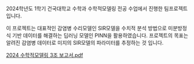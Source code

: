 2024학년도 1학기 건국대학교 수학과 수학적모델링 전공 수업에서 진행한 팀프로젝트 입니다.

 이 프로젝트는 대표적인 감염병 수리모델인 SIR모델을 수치적 분석 방법으로 미분방정식 기반 데이터를 해결하는 딥러닝 모델인 PINN을 활용하였습니다.
프로젝트의 목표는 알려진 감염병 데이터로 미지의 SIR모델의 파라미터를 추정하는 것 입니다.

[2024 수학적모델링 3조 보고서.pdf](https://github.com/user-attachments/files/17613712/2024.3.pdf)
